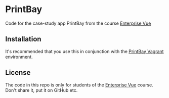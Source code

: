 # PrintBay

Code for the case-study app PrintBay from the course [Enterprise Vue](https://vuejsdevelopers.com/courses/enterprise-vue)

## Installation

It's recommended that you use this in conjunction with the [PrintBay Vagrant](https://bitbucket.org/vuejsdevelopers/printbay-vagrant) environment.

## License

The code in this repo is only for students of the [Enterprise Vue](https://vuejsdevelopers.com/courses/enterprise-vue) course. Don't share it, put it on GitHub etc.

